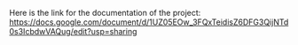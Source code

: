  Here is the link for the documentation of the project: https://docs.google.com/document/d/1UZ05EOw_3FQxTeidisZ6DFG3QijNTd0s3IcbdwVAQug/edit?usp=sharing
